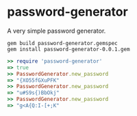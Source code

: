 password-generator
==================

A very simple password generator.

```
gem build password-generator.gemspec
gem install password-generator-0.0.1.gem
```

```ruby
>> require 'password-generator'
=> true
>> PasswordGenerator.new_password
=> "{XO55fGXuPFK"
>> PasswordGenerator.new_password
=> "u#S9s{)BbOkj"
>> PasswordGenerator.new_password
=> "g<A{Q:I-[+;K"
```
